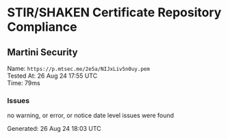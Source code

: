 # STIR/SHAKEN Certificate Repository Compliance

## Martini Security

Name: `https://p.mtsec.me/2e5a/NIJxLiv5n0uy.pem`\
Tested At: 26 Aug 24 17:55 UTC\
Time: 79ms

### Issues

no warning, or error, or notice date level issues were found

Generated: 26 Aug 24 18:03 UTC